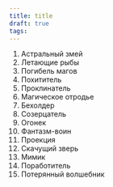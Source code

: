 ```yaml
---
title: title
draft: true
tags:
---
```

1. Астральный змей
2. Летающие рыбы
3. Погибель магов
4. Похититель
5. Проклинатель
6. Магическое отродье
7. Бехолдер
8. Созерцатель
9. Огонек
10. Фантазм-воин
11. Проекция
12. Скачущий зверь
13. Мимик
14. Поработитель
15. Потерянный волшебник

